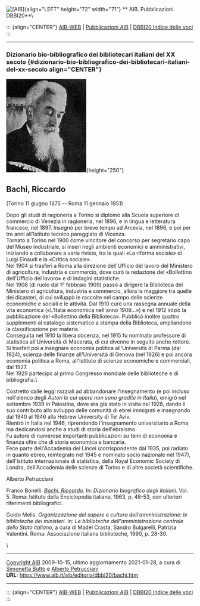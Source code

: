 ![\[AIB\]](/aib/wi/aibv72.gif){align="LEFT" height="72" width="71"}
** AIB. Pubblicazioni. DBBI20**\

::: {align="CENTER"}
[AIB-WEB](/) \| [Pubblicazioni AIB](/pubblicazioni/) \| [DBBI20 Indice
delle voci](dbbi20.htm)
:::

------------------------------------------------------------------------

### Dizionario bio-bibliografico dei bibliotecari italiani del XX secolo {#dizionario-bio-bibliografico-dei-bibliotecari-italiani-del-xx-secolo align="CENTER"}

![\[Ritratto\]](bachi.jpg){height="250"}

## Bachi, Riccardo

(Torino 11 giugno 1875 -- Roma 11 gennaio 1951)

Dopo gli studi di ragioneria a Torino si diplomò alla Scuola superiore
di commercio di Venezia in ragioneria, nel 1896, e in lingua e
letteratura francese, nel 1897. Insegnò per breve tempo ad Arcevia, nel
1896, e poi per tre anni all\'Istituto tecnico pareggiato di Vicenza.\
Tornato a Torino nel 1900 come vincitore del concorso per segretario
capo del Museo industriale, si inserì negli ambienti economici e
amministrativi, iniziando a collaborare a varie riviste, tra le quali
«La riforma sociale» di Luigi Einaudi e la «Critica sociale».\
Nel 1904 si trasferì a Roma alla direzione dell\'Ufficio del lavoro del
Ministero di agricoltura, industria e commercio, dove curò la redazione
del «Bollettino dell\'Ufficio del lavoro» e di indagini statistiche.\
Nel 1908 (di ruolo dal 1º febbraio 1909) passò a dirigere la Biblioteca
del Ministero di agricoltura, industria e commercio, allora la maggiore
tra quelle dei dicasteri, di cui sviluppò le raccolte nel campo delle
scienze economiche e sociali e le attività. Dal 1910 curò una rassegna
annuale della vita economica («L\'Italia economica nell\'anno 1909\...»)
e nel 1912 iniziò la pubblicazione del «Bollettino della Biblioteca».
Pubblicò inoltre quattro supplementi al catalogo sistematico a stampa
della Biblioteca, ampliandone la classificazione per materia.\
Conseguita nel 1910 la libera docenza, nel 1915 fu nominato professore
di statistica all\'Università di Macerata, di cui divenne in seguito
anche rettore. Si trasferì poi a insegnare economia politica
all\'Università di Parma (dal 1924), scienza delle finanze
all\'Università di Genova (nel 1926) e poi ancora economia politica a
Roma, all\'Istituto di scienze economiche e commerciali, dal 1927.\
Nel 1929 partecipò al primo Congresso mondiale delle biblioteche e di
bibliografia.\

Costretto dalle leggi razziali ad abbandonare l\'insegnamento (e poi
incluso nell\'elenco degli *Autori le cui opere non sono gradite in
Italia*), emigrò nel settembre 1939 in Palestina, dove era già stato in
visita nel 1928, dando il suo contributo allo sviluppo delle comunità di
ebrei immigrati e insegnando dal 1940 al 1946 alla Hebrew University di
Tel Aviv.\
Rientrò in Italia nel 1946, riprendendo l\'insegnamento universitario a
Roma ma dedicandosi anche a studi di storia dell\'ebraismo.\
Fu autore di numerose importanti pubblicazioni su temi di economia e
finanza oltre che di storia economica e bancaria.\
Fece parte dell\'Accademia dei Lincei (corrispondente dal 1935, poi
radiato in quanto ebreo, reintegrato nel 1945 e nominato socio nazionale
nel 1947), dell\'Istituto internazionale di statistica, della Royal
Economic Society di Londra, dell\'Accademia delle scienze di Torino e di
altre società scientifiche.

Alberto Petrucciani

Franco Bonelli. *[Bachi,
Riccardo](http://www.treccani.it/enciclopedia/riccardo-bachi_(Dizionario-Biografico)/)*.
In: *Dizionario biografico degli italiani*. Vol. 5. Roma: Istituto della
Enciclopedia italiana, 1963, p. 48-53, con ulteriori riferimenti
bibliografici.

Guido Melis. *Organizzazione del sapere e cultura dell\'amministrazione:
le biblioteche dei ministeri*. In: *Le biblioteche dell\'amministrazione
centrale dello Stato italiano*, a cura di Madel Crasta, Sandro
Bulgarelli, Patrizia Valentini. Roma: Associazione italiana biblioteche,
1990, p. 28-30.

\

------------------------------------------------------------------------

[Copyright AIB](/su-questo-sito/dichiarazione-di-copyright-aib-web/)
2009-10-15, ultimo aggiornamento 2021-01-28, a cura di [Simonetta
Buttò](/aib/redazione3.htm) e [Alberto
Petrucciani](/su-questo-sito/redazione-aib-web/)\
**URL:** https://www.aib.it/aib/editoria/dbbi20/bachi.htm

------------------------------------------------------------------------

::: {align="CENTER"}
[AIB-WEB](/) \| [Pubblicazioni AIB](/pubblicazioni/) \| [DBBI20 Indice
delle voci](dbbi20.htm)
:::
